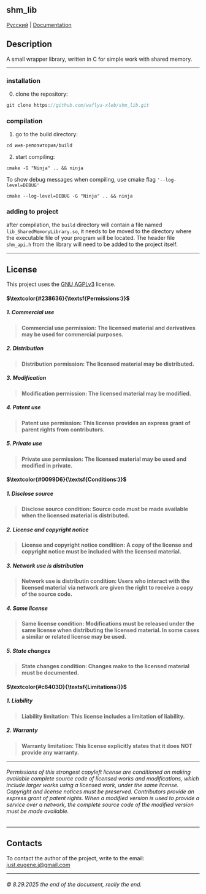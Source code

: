 ## shm_lib
[Русский](https://) | [Documentation](https://)
## Description
A small wrapper library, written in C for simple work with shared memory.
___
### installation
0. clone the repository:
~~~java
git clone https://github.com/waflya-xleb/shm_lib.git
~~~
### compilation
1. go to the build directory:
~~~shell
cd имя-репозитория/build
~~~
2. start compiling:
~~~shell
cmake -G "Ninja" .. && ninja
~~~
To show debug messages when compiling, use cmake flag `'--log-level=DEBUG'`
~~~shell
cmake --log-level=DEBUG -G "Ninja" .. && ninja
~~~
### adding to project
after compilation, the `build` directory will contain a file named `lib_SharedMemoryLibrary.so`, it needs to be moved to the directory where the executable file of your program will be located. The header file `shm_api.h` from the library will need to be added to the project itself.
___
## License
This project uses the [GNU AGPLv3](https://choosealicense.com/licenses/agpl-3.0/#) license.
#### $\textcolor{#238636}{\textsf{Permissions:}}$
##### 1. Commercial use
> **Commercial use permission: The licensed material and derivatives may be used for commercial purposes.**
##### 2. Distribution
> **Distribution permission: The licensed material may be distributed.**
##### 3. Modification
> **Modification permission: The licensed material may be modified.**
##### 4. Patent use
> **Patent use permission: This license provides an express grant of parent rights from contributors.**
##### 5. Private use
> **Private use permission: The licensed material may be used and modified in private.**
#### $\textcolor{#0099D6}{\textsf{Conditions:}}$
##### 1. Disclose source
> **Disclose source condition: Source code must be made available when the licensed material is distributed.**
##### 2. License and copyright notice
> **License and copyright notice condition: A copy of the license and copyright notice must be included with the licensed material.**
##### 3. Network use is distribution
> **Network use is distributin condition: Users who interact with the licensed material via network are given the right to receive a copy of the source code.**
##### 4. Same license
> **Same license condition: Modifications must be released under the same license when distributing the licensed material. In some cases a similar or related license may be used.**
##### 5. State changes
> **State changes condition: Changes make to the licensed material must be documented.**
#### $\textcolor{#c6403D}{\textsf{Limitations:}}$
##### 1. Liability
> **Liability limitation: This license includes a limitation of liability.**
##### 2. Warranty
> **Warranty limitation: This license explicitly states that it does NOT provide any warranty.**
___
###### Permissions of this strongest copyleft license are conditioned on making available complete source code of licensed works and modifications, which include larger works using a licensed work, under the same license. Copyright and license notices must be preserved. Contributors provide an express grant of patent rights. When a modified version is used to provide a service over a network, the complete source code of the modified version must be made available.
___
## Contacts
To contact the author of the project, write to the email: just.eugene.j@gmail.com
___
###### © 8.29.2025 the end of the document, really the end.
